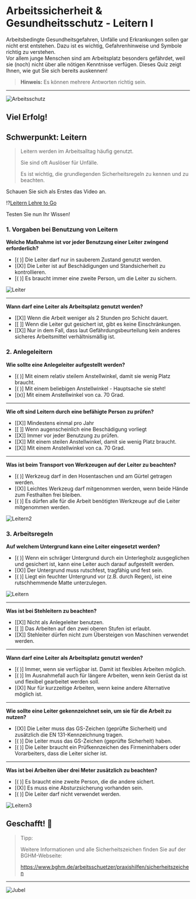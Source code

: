 <!--

author:   Hilke Domsch; Volker Göhler
email:    hilke.domsch@gkz-ev.de
version:  0.0.7

language: de
narrator: Deutsch Female

edit:     true
date:     2025-07-21

icon:     https://raw.githubusercontent.com/Ifi-DiAgnostiK-Project/LiaScript-Courses/refs/heads/main/img/Logo_234px.png
logo:     https://upload.wikimedia.org/wikipedia/commons/5/5c/Bockleiter.png

comment:  Arbeitssicherheit & Gesundheitsschutz - Leitern I

attribute:
  - Sicherheitszeichen von [Berufsgenossenschaft Holz und Metall](https://www.bghm.de/arbeitsschuetzer/praxishilfen/sicherheitszeichen)
  - title image Von User:Jenkyll - Eigenes Werk, CC BY-SA 3.0, https://commons.wikimedia.org/w/index.php?curid=15880414

link:    style.css
import:   https://raw.githubusercontent.com/Ifi-DiAgnostiK-Project/LiaScript_DragAndDrop_Template/refs/heads/main/README.md
          https://raw.githubusercontent.com/Ifi-DiAgnostiK-Project/Piktogramme/refs/heads/main/makros.md
          https://raw.githubusercontent.com/Ifi-DiAgnostiK-Project/LiaScript_ImageQuiz/refs/heads/main/README.md

tags: Arbeitssicherheit, Leitern, Arbeits- und Gesundheitsschutz

-->

# Arbeitssicherheit & Gesundheitsschutz - Leitern I

Arbeitsbedingte Gesundheitsgefahren, Unfälle und Erkrankungen sollen gar nicht erst entstehen.
Dazu ist es wichtig, Gefahrenhinweise und Symbole richtig zu verstehen.\
Vor allem junge Menschen sind am Arbeitsplatz besonders gefährdet, weil sie (noch) nicht über alle nötigen Kenntnisse verfügen.
Dieses Quiz zeigt Ihnen, wie gut Sie sich bereits auskennen!

> __Hinweis:__ Es können mehrere Antworten richtig sein.

--------------------

![Arbeitsschutz](https://raw.githubusercontent.com/Ifi-DiAgnostiK-Project/LiaScript-Courses/refs/heads/main/courses/img/schilder_an_zaun.jpg "_Quelle: Pixabay, planet-fox_")<!-- style="max-width: 700px; width: 100%" -->

<!-- class="highlight"-->
Viel Erfolg!
------------



## Schwerpunkt: Leitern

> Leitern werden im Arbeitsalltag häufig genutzt.
>
> Sie sind oft Auslöser für Unfälle.
>
> Es ist wichtig, die grundlegenden Sicherheitsregeln zu kennen und zu beachten.

<!-- class="highlight"-->
Schauen Sie sich als Erstes das Video an.

!?[Leitern Lehre to Go](https://www.youtube.com/watch?v=zyfX3ZtkrMI "_Quelle: Lehre fördern_")

<!-- class="highlight" -->
Testen Sie nun Ihr Wissen!



### 1. Vorgaben bei Benutzung von Leitern

<section class="flex-container">
<div class="flex-child">

__Welche Maßnahme ist vor jeder Benutzung einer Leiter zwingend erforderlich?__

<!-- data-randomize -->
- [( )] Die Leiter darf nur in sauberem Zustand genutzt werden.
- [(X)] Die Leiter ist auf Beschädigungen und Standsicherheit zu kontrollieren.
- [( )] Es braucht immer eine zweite Person, um die Leiter zu sichern.

</div>
<div class="flex-child-1 center">

![Leiter](https://raw.githubusercontent.com/Ifi-DiAgnostiK-Project/LiaScript-Courses/refs/heads/main/courses/img/variety_people_ladders.jpg "[Quelle: Freepik](https://www.freepik.com/free-ai-image/variety-people-multitasking-3d-cartoon-scene_152374121.htm)")

</div>
</section>

--------------------

__Wann darf eine Leiter als Arbeitsplatz genutzt werden?__

<!-- data-randomize -->
- [[X]] Wenn die Arbeit weniger als 2 Stunden pro Schicht dauert.
- [[ ]] Wenn die Leiter gut gesichert ist, gibt es keine Einschränkungen.
- [[X]] Nur in dem Fall, dass laut Gefährdungsbeurteilung kein anderes sicheres Arbeitsmittel verhältnismäßig ist.



### 2. Anlegeleitern

__Wie sollte eine Anlegeleiter aufgestellt werden?__

<!-- data-randomize -->
- [( )] Mit einem relativ steilem Anstellwinkel, damit sie wenig Platz braucht.
- [( )] Mit einem beliebigen Anstellwinkel - Hauptsache sie steht!
- [(x)] Mit einem Anstellwinkel von ca. 70 Grad.

--------------------

__Wie oft sind Leitern durch eine befähigte Person zu prüfen?__

<!-- data-randomize -->
- [[X]] Mindestens einmal pro Jahr
- [[ ]] Wenn augenscheinlich eine Beschädigung vorliegt
- [[X]] Immer vor jeder Benutzung zu prüfen.
- [[X]] Mit einem steilen Anstellwinkel, damit sie wenig Platz braucht.
- [[X]] Mit einem Anstellwinkel von ca. 70 Grad.

--------------------

<section class="flex-container">
<div class="flex-child">

__Was ist beim Transport von Werkzeugen auf der Leiter zu beachten?__

- [( )] Werkzeug darf in den Hosentaschen und am Gürtel getragen werden.
- [(X)] Leichtes Werkzeug darf mitgenommen werden, wenn beide Hände zum Festhalten frei bleiben.
- [( )] Es dürfen alle für die Arbeit benötigten Werkzeuge auf die Leiter mitgenommen werden.

</div>
<div class="flex-child-1 center">

![Leitern2](https://raw.githubusercontent.com/Ifi-DiAgnostiK-Project/LiaScript-Courses/refs/heads/main/courses/img/indoor_people_multitask.jpg "[Quelle: Freepik](https://www.freepik.com/free-ai-image/3d-cartoon-scene-depicting-variety-people-multitasking_152373509.htm)")

</div>
</section>



### 3. Arbeitsregeln

<section class="flex-container">
<div class="flex-child">

__Auf welchem Untergrund kann eine Leiter eingesetzt werden?__

<!-- data-randomize -->
- [( )] Wenn ein schräger Untergrund durch ein Unterlegholz ausgeglichen und gesichert ist, kann eine Leiter auch darauf aufgestellt werden.
- [(X)] Der Untergrund muss rutschfest, tragfähig und fest sein.
- [( )] Liegt ein feuchter Untergrund vor (z.B. durch Regen), ist eine rutschhemmende Matte unterzulegen.

</div>
<div class="flex-child-1 center">

![Leitern](img/geruest_chaos.jpg "_Quelle: Pixabay, geralt_")

</div>
</section>

--------------------

__Was ist bei Stehleitern zu beachten?__

<!-- data-randomize -->
- [[X]] Nicht als Anlegeleiter benutzen.
- [[ ]] Das Arbeiten auf den zwei oberen Stufen ist erlaubt.
- [[X]] Stehleiter dürfen nicht zum Übersteigen von Maschinen verwendet werden.

--------------------

__Wann darf eine Leiter als Arbeitsplatz genutzt werden?__

- [( )] Immer, wenn sie verfügbar ist. Damit ist flexibles Arbeiten möglich.
- [( )] Im Ausnahmefall auch für längere Arbeiten, wenn kein Gerüst da ist und flexibel gearbeitet werden soll.
- [(X)] Nur für kurzzeitige Arbeiten, wenn keine andere Alternative möglich ist.

--------------------

__Wie sollte eine Leiter gekennzeichnet sein, um sie für die Arbeit zu nutzen?__

<!--- --{{5}}--
Fünftens. Wie sollte eine Leiter gekennzeichnet sein, um sie für die Arbeit zu nutzen? a) Die Leiter muss das GS-Zeichen (geprüfte Sicherheit) und zusätzlich die EN 131-Kennzeichnung tragen. b) Die Leiter muss das GS-Zeichen (geprüfte Sicherheit) haben. c) Die Leiter braucht ein Prüfkennzeichen des Firmeninhabers oder Vorarbeiters, dass die Leiter sicher ist.
--->

- [(X)] Die Leiter muss das GS-Zeichen (geprüfte Sicherheit) und zusätzlich die EN 131-Kennzeichnung tragen.
- [( )] Die Leiter muss das GS-Zeichen (geprüfte Sicherheit) haben.
- [( )] Die Leiter braucht ein Prüfkennzeichen des Firmeninhabers oder Vorarbeiters, dass die Leiter sicher ist.

--------------------

<!--- --{{6}}--
Sechstens. Was ist bei Arbeiten über drei Meter zusätzlich zu beachten? a) Es braucht eine zweite Person, die die andere sichert.  b) Es muss eine Absturzsicherung vorhanden sein. c) Die Leiter darf nicht verwendet werden.
--->

<section class="flex-container">
<div class="flex-child">

__Was ist bei Arbeiten über drei Meter zusätzlich zu beachten?__

- [( )] Es braucht eine zweite Person, die die andere sichert.
- [(X)] Es muss eine Absturzsicherung vorhanden sein.
- [( )] Die Leiter darf nicht verwendet werden.
</div>
<div class="flex-child-1">

![Leitern3](https://raw.githubusercontent.com/Ifi-DiAgnostiK-Project/LiaScript-Courses/refs/heads/main/courses/img/career_ladder.jpg "[Quelle: Freepik](https://de.freepik.com/vektoren-kostenlos/fuehrung-konzept-in-flachen-stil_3198072.htm)")

</div>
</section>

## Geschafft! 🙌

<!-- class="highlight" style="font-size: large"-->
> Tipp:
>
> Weitere Informationen und alle Sicherheitszeichen finden Sie auf der BGHM-Webseite:
>
> https://www.bghm.de/arbeitsschuetzer/praxishilfen/sicherheitszeichen

--------------------

![Jubel](https://raw.githubusercontent.com/Ifi-DiAgnostiK-Project/LiaScript-Courses/refs/heads/main/courses/img/colorfull_jumping.jpg "_Quelle: Pixabay, geralt_")
